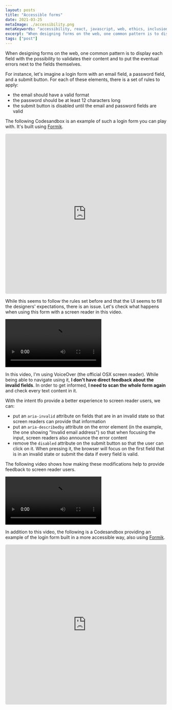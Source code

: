 ```yaml
---
layout: posts
title: "Accessible forms"
date: 2021-03-25
metaImage: ./accessibility.png
metaKeywords: "accessibility, react, javascript, web, ethics, inclusion, css"
excerpt: "When designing forms on the web, one common pattern is to display each field with the possibility to validates their content and to put the eventual errors next to the fields themselves."
tags: ["post"]
---
```


When designing forms on the web, one common pattern is to display each field with the possibility to validates their content and to put the eventual errors next to the fields themselves.

For instance, let's imagine a login form with an email field, a password field, and a submit button. For each of these elements, there is a set of rules to apply:

- the email should have a valid format
- the password should be at least 12 characters long
- the submit button is disabled until the email and password fields are valid

The following Codesandbox is an example of such a login form you can play with. It's built using [Formik](https://formik.org/).

<iframe
  src="https://codesandbox.io/embed/not-accessible-f8txu?fontsize=14&hidenavigation=1&theme=dark"
  style="width:100%; height:500px; border:0; border-radius: 4px; overflow:hidden;"
  title="Not accessible"
  allow="accelerometer; ambient-light-sensor; camera; encrypted-media; geolocation; gyroscope; hid; microphone; midi; payment; usb; vr; xr-spatial-tracking"
  sandbox="allow-forms allow-modals allow-popups allow-presentation allow-same-origin allow-scripts"
></iframe>

While this seems to follow the rules set before and that the UI seems to fill the designers' expectations, there is an issue. Let's check what happens when using this form with a screen reader in this video.

<video controls="controls" title="Not accessible login form video">
   <source src="./not-accessible.mp4" type="video/mp4"></source>
</video>

In this video, I'm using VoiceOver (the official OSX screen reader). While being able to navigate using it, **I don't have direct feedback about the invalid fields**. In order to get informed, **I need to scan the whole form again** and check every text content in it.

With the intent tfo provide a better experience to screen reader users, we can:

- put an `aria-invalid` attribute on fields that are in an invalid state so that screen readers can provide that information
- put an `aria-describedby` attribute on the error element (in the example, the one showing "Invalid email address") so that when focusing the input, screen readers also announce the error content
- remove the `disabled` attribute on the submit button so that the user can click on it. When pressing it, the browser will focus on the first field that is in an invalid state or submit the data if every field is valid.

The following video shows how making these modifications help to provide feedback to screen reader users.

<video controls="controls" title="Accessible login form video">
   <source src="./accessible.mp4" type="video/mp4"></source>
</video>

In addition to this video, the following is a Codesandbox providing an example of the login form built in a more accessible way, also using [Formik](https://formik.org/).

<iframe
  src="https://codesandbox.io/embed/accessible-2-6p98s?fontsize=14&hidenavigation=1&theme=dark"
  style="width:100%; height:500px; border:0; border-radius: 4px; overflow:hidden;"
  title="Accessible 2"
  allow="accelerometer; ambient-light-sensor; camera; encrypted-media; geolocation; gyroscope; hid; microphone; midi; payment; usb; vr; xr-spatial-tracking"
  sandbox="allow-forms allow-modals allow-popups allow-presentation allow-same-origin allow-scripts"
></iframe>
